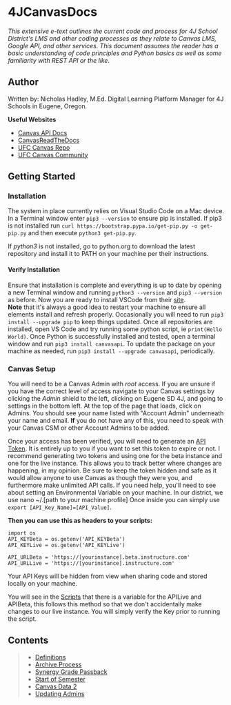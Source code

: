 <!-- https://www.markdownguide.org/basic-syntax/ Markdown syntax sheet -->

# 4JCanvasDocs

*This extensive e-text outlines the current code and process for 4J School District's LMS and other coding processes as they relate to Canvas LMS, Google API, and other services. This document assumes the reader has a basic understanding of code principles and Python basics as well as some familiarity with REST API or the like.*  

## Author ##
Written by: Nicholas Hadley, M.Ed. Digital Learning Platform Manager for 4J Schools in Eugene, Oregon.

**Useful Websites**  
- [Canvas API Docs](https://canvas.instructure.com/doc/api/all_resources.html)  
- [CanvasReadTheDocs](https://canvasapi.readthedocs.io/en/stable/)  
- [UFC Canvas Repo](https://github.com/ucfopen/canvasapi/tree/master)  
- [UFC Canvas Community](ucfopen.slack.com)  

## Getting Started
### Installation
The system in place currently relies on Visual Studio Code on a Mac device. In a Terminal window enter `pip3 --version` to ensure pip is installed. If pip3 is not installed run `curl https://bootstrap.pypa.io/get-pip.py -o get-pip.py` and then execute `python3 get-pip.py`. 

If *python3* is not installed, go to python.org to download the latest repository and install it to PATH on your machine per their instructions. 

#### Verify Installation 
Ensure that installation is complete and everything is up to date by opening a new Terminal window and running `python3 --version` and `pip3 --version` as before. Now you are ready to install VSCode from their [site](https://code.visualstudio.com/download).  
**Note** that it's always a good idea to restart your machine to ensure all elements install and refresh properly. Occasionally you will need to run `pip3 install --upgrade pip` to keep things updated. 
Once all repositories are installed, open VS Code and try running some python script, ie `print(Hello World)`. Once Python is successfully installed and tested, open a terminal window and run `pip3 install canvasapi`. To update the package on your machine as needed, run `pip3 install --upgrade canvasapi`, periodically.

### Canvas Setup ###
You will need to be a Canvas Admin with *root* access. If you are unsure if you have the correct level of access navigate to your Canvas settings by clicking the *Admin* shield to the left, clicking on Eugene SD 4J, and going to settings in the bottom left. At the top of the page that loads, click on Admins. You should see your name listed with "Account Admin" underneath your name and email. **If** you do not have any of this, you need to speak with your Canvas CSM or other Account Admins to be added.  

Once your access has been verified, you will need to generate an [API Token](https://community.canvaslms.com/t5/Admin-Guide/How-do-I-manage-API-access-tokens-as-an-admin/ta-p/89). It is entirely up to you if you want to set this token to expire or not. I recommend generating two tokens and using one for the beta instance and one for the live instance. This allows you to track better where changes are happening, in my opinion. Be sure to keep the token hidden and safe as it would allow anyone to use Canvas as though they were you, and furthermore make unlimited API calls. If you need help, you'll need to see about setting an Environmental Variable on your machine. In our district, we use nano ~/.[path to your machine profile] Once inside you can simply use `export [API_Key_Name]=[API_Value]`. 

**Then you can use this as headers to your scripts:** 

    import os
    API_KEYBeta = os.getenv('API_KEYBeta')
    API_KEYLive = os.getenv('API_KEYLive')

    API_URLBeta = 'https://[yourinstance].beta.instructure.com'
    API_URLLive = 'https://[yourinstance].instructure.com'

Your API Keys will be hidden from view when sharing code and stored locally on your machine. 

You will see in the [Scripts](Scripts.md) that there is a variable for the APILive and APIBeta, this follows this method so that we don't accidentally make changes to our live instance. You will simply verify the Key prior to running the script. 


## Contents ##
>
> - [Definitions ](Definitions.md)
> - [Archive Process](archive.md)
> - [Synergy Grade Passback](synergy_passback.md)
> - [Start of Semester](Start_of_Sem.md)
> - [Canvas Data 2](canvas_data_2.md)
> - [Updating Admins](sub_acct_admins.md)


